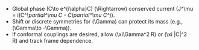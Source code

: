 * Global phase (C\to e^{i\alpha}C) (\Rightarrow) conserved current (J^\mu = i(C^*\partial^\mu C - C\partial^\mu C^*)).
* Shift or discrete symmetries for (\Gamma) can protect its mass (e.g., (\Gamma\to -\Gamma)).
* If conformal couplings are desired, allow (\xi\Gamma^2 R) or (\xi |C|^2 R) and track frame dependence.